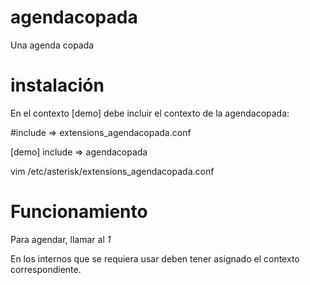# agendacopada
Una agenda copada

# instalación

En el contexto [demo] debe incluir el contexto de la agendacopada:


#include => extensions_agendacopada.conf

[demo]
include => agendacopada

vim /etc/asterisk/extensions_agendacopada.conf

# Funcionamiento

Para agendar, llamar al *1*

En los internos que se requiera usar deben tener asignado el contexto correspondiente.



